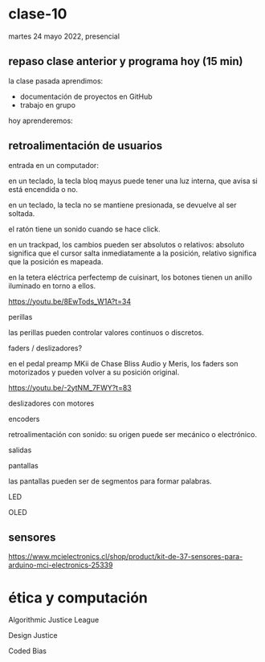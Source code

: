 # clase-10

martes 24 mayo 2022, presencial

## repaso clase anterior y programa hoy (15 min)

la clase pasada aprendimos:

* documentación de proyectos en GitHub
* trabajo en grupo

hoy aprenderemos:

## retroalimentación de usuarios

entrada en un computador:


en un teclado, la tecla bloq mayus puede tener una luz interna, que avisa si está encendida o no.

en un teclado, la tecla no se mantiene presionada, se devuelve al ser soltada.

el ratón tiene un sonido cuando se hace click.


en un trackpad, los cambios pueden ser absolutos o relativos: absoluto significa que el cursor salta inmediatamente a la posición, relativo significa que la posición es mapeada.

en la tetera eléctrica perfectemp de cuisinart, los botones tienen un anillo iluminado en torno a ellos.

https://youtu.be/8EwTods_W1A?t=34

perillas

las perillas pueden controlar valores continuos o discretos.


faders / deslizadores?

en el pedal preamp MKii de Chase Bliss Audio y Meris, los faders son motorizados y pueden volver a su posición original.

https://youtu.be/-2ytNM_7FWY?t=83

deslizadores con motores 

encoders

retroalimentación con sonido: su origen puede ser mecánico o electrónico.

salidas

pantallas

las pantallas pueden ser de segmentos para formar palabras.

LED

OLED


## sensores

https://www.mcielectronics.cl/shop/product/kit-de-37-sensores-para-arduino-mci-electronics-25339


# ética y computación

Algorithmic Justice League

Design Justice

Coded Bias